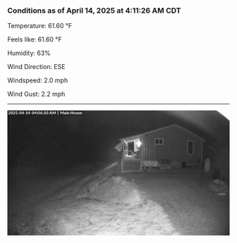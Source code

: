 ### Conditions as of April 14, 2025 at 4:11:26 AM CDT 

Temperature: 61.60 &deg;F

Feels like: 61.60 &deg;F

Humidity: 63%

Wind Direction: ESE

Windspeed: 2.0 mph

Wind Gust: 2.2 mph

---

<img src="./images/latest.jpeg"/>


